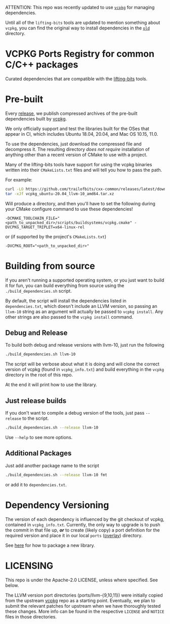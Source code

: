ATTENTION: This repo was recently updated to use [`vcpkg`](https://github.com/microsoft/vcpkg) for managing dependencies.

Until all of the `lifting-bits` tools are updated to mention something about `vcpkg`, you can find the original way to install dependencies in the [`old`](./old) directory.

# VCPKG Ports Registry for common C/C++ packages

Curated dependencies that are compatible with the [lifting-bits](https://github.com/lifting-bits) tools.

# Pre-built

Every [release](https://github.com/trailofbits/cxx-common/releases), we publish compressed archives of the pre-built dependencies built by [vcpkg](https://github.com/microsoft/vcpkg).

We only officially support and test the libraries built for the OSes that appear in CI, which includes Ubuntu 18.04, 20.04, and Mac OS 10.15, 11.0.

To use the dependencies, just download the compressed file and decompress it. The resulting directory _does not require_ installation of anything other than a recent version of CMake to use with a project.

Many of the lifting-bits tools have support for using the vcpkg binaries written into their `CMakeLists.txt` files and will tell you how to pass the path.

For example:

```bash
curl -LO https://github.com/trailofbits/cxx-common/releases/latest/download/vcpkg_ubuntu-20.04_llvm-10_amd64.tar.xz
tar -xJf vcpkg_ubuntu-20.04_llvm-10_amd64.tar.xz
```

Will produce a directory, and then you'll have to set the following during your CMake configure command to use these dependencies!

```text
-DCMAKE_TOOLCHAIN_FILE="<path_to_unpacked_dir>/scripts/buildsystems/vcpkg.cmake" -DVCPKG_TARGET_TRIPLET=x64-linux-rel
```

or (if supported by the project's `CMakeLists.txt`)

```text
-DVCPKG_ROOT="<path_to_unpacked_dir>"
```

# Building from source

If you aren't running a supported operating system, or you just want to build it for fun, you can build everything from source using the `./build_dependencies.sh` script.

By default, the script will install the dependencies listed in `dependencies.txt`, which doesn't include an LLVM version, so passing an `llvm-10` string as an argument will actually be passed to `vcpkg install`. Any other strings are also passed to the `vcpkg install` command.

## Debug and Release

To build both debug and release versions with llvm-10, just run the following

```bash
./build_dependencies.sh llvm-10
```

The script will be verbose about what it is doing and will clone the correct version of vcpkg (found in `vcpkg_info.txt`) and build everything in the `vcpkg` directory in the root of this repo.

At the end it will print how to use the library.


## Just release builds

If you don't want to compile a debug version of the tools, just pass `--release` to the script.

```bash
./build_dependencies.sh --release llvm-10
```

Use `--help` to see more options.

## Additional Packages

Just add another package name to the script
```bash
./build_dependencies.sh --release llvm-10 fmt
```
or add it to `dependencies.txt`.

# Dependency Versioning

The version of each dependency is influenced by the git checkout of vcpkg, contained in `vcpkg_info.txt`. Currently, the only way to upgrade is to push the commit in that file up, **_or_** to create (likely copy) a port definition for the required version and place it in our local `ports` ([overlay](https://github.com/microsoft/vcpkg/blob/master/docs/specifications/ports-overlay.md)) directory.

See [here](https://github.com/microsoft/vcpkg/blob/master/docs/examples/packaging-github-repos.md) for how to package a new library.

# LICENSING

This repo is under the Apache-2.0 LICENSE, unless where specified. See below.

The LLVM version port directories (ports/llvm-{9,10,11}) were initially copied from the upstream [vcpkg](https://github.com/microsoft/vcpkg) repo as a starting point. Eventually, we plan to submit the relevant patches for upstream when we have thoroughly tested these changes. More info can be found in the respective `LICENSE` and `NOTICE` files in those directories.
